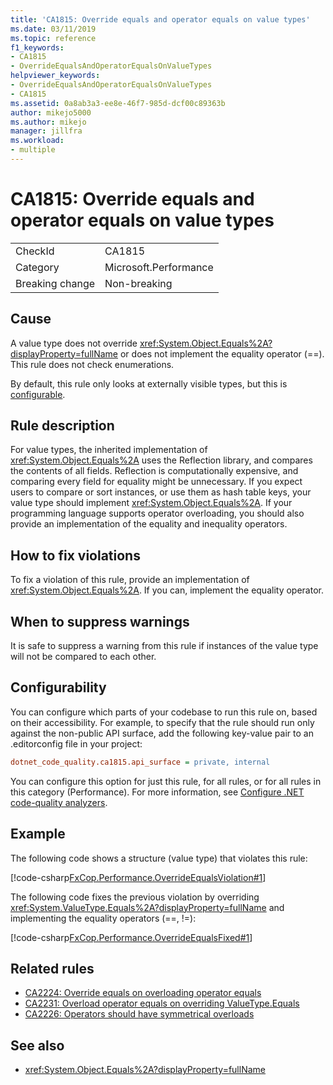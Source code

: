 ```yaml
---
title: 'CA1815: Override equals and operator equals on value types'
ms.date: 03/11/2019
ms.topic: reference
f1_keywords:
- CA1815
- OverrideEqualsAndOperatorEqualsOnValueTypes
helpviewer_keywords:
- OverrideEqualsAndOperatorEqualsOnValueTypes
- CA1815
ms.assetid: 0a8ab3a3-ee8e-46f7-985d-dcf00c89363b
author: mikejo5000
ms.author: mikejo
manager: jillfra
ms.workload:
- multiple
---
```

# CA1815: Override equals and operator equals on value types

|||
|-|-|
|CheckId|CA1815|
|Category|Microsoft.Performance|
|Breaking change|Non-breaking|

## Cause

A value type does not override <xref:System.Object.Equals%2A?displayProperty=fullName> or does not implement the equality operator (==). This rule does not check enumerations.

By default, this rule only looks at externally visible types, but this is [configurable](#configurability).

## Rule description

For value types, the inherited implementation of <xref:System.Object.Equals%2A> uses the Reflection library, and compares the contents of all fields. Reflection is computationally expensive, and comparing every field for equality might be unnecessary. If you expect users to compare or sort instances, or use them as hash table keys, your value type should implement <xref:System.Object.Equals%2A>. If your programming language supports operator overloading, you should also provide an implementation of the equality and inequality operators.

## How to fix violations

To fix a violation of this rule, provide an implementation of <xref:System.Object.Equals%2A>. If you can, implement the equality operator.

## When to suppress warnings

It is safe to suppress a warning from this rule if instances of the value type will not be compared to each other.

## Configurability

You can configure which parts of your codebase to run this rule on, based on their accessibility. For example, to specify that the rule should run only against the non-public API surface, add the following key-value pair to an .editorconfig file in your project:

```ini
dotnet_code_quality.ca1815.api_surface = private, internal
```

You can configure this option for just this rule, for all rules, or for all rules in this category (Performance). For more information, see [Configure .NET code-quality analyzers](configure-fxcop-analyzers.md).

## Example

The following code shows a structure (value type) that violates this rule:

[!code-csharp[FxCop.Performance.OverrideEqualsViolation#1](../code-quality/codesnippet/CSharp/ca1815-override-equals-and-operator-equals-on-value-types_1.cs)]

The following code fixes the previous violation by overriding <xref:System.ValueType.Equals%2A?displayProperty=fullName> and implementing the equality operators (==, !=):

[!code-csharp[FxCop.Performance.OverrideEqualsFixed#1](../code-quality/codesnippet/CSharp/ca1815-override-equals-and-operator-equals-on-value-types_2.cs)]

## Related rules

- [CA2224: Override equals on overloading operator equals](../code-quality/ca2224.md)
- [CA2231: Overload operator equals on overriding ValueType.Equals](../code-quality/ca2231.md)
- [CA2226: Operators should have symmetrical overloads](../code-quality/ca2226.md)

## See also

- <xref:System.Object.Equals%2A?displayProperty=fullName>
